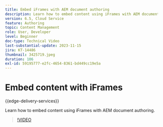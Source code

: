 ```yaml
---
title: Embed iFrames with AEM document authoring
description: Learn how to embed content using iFrames with AEM document authoring.
version: 6.5, Cloud Service
feature: Authoring
topic: Content Management
role: User, Developer
level: Beginner
doc-type: Technical Video
last-substantial-update: 2023-11-15
jira: KT-14486
thumbnail: 3425719.jpeg
duration: 106
exl-id: 59195777-e2fc-4654-8361-bd449cc19e5a
---
```

# Embed content with iFrames

{{edge-delivery-services}}

Learn how to embed content using iFrames with AEM document authoring.

>[!VIDEO](https://video.tv.adobe.com/v/3425719/?learn=on)
